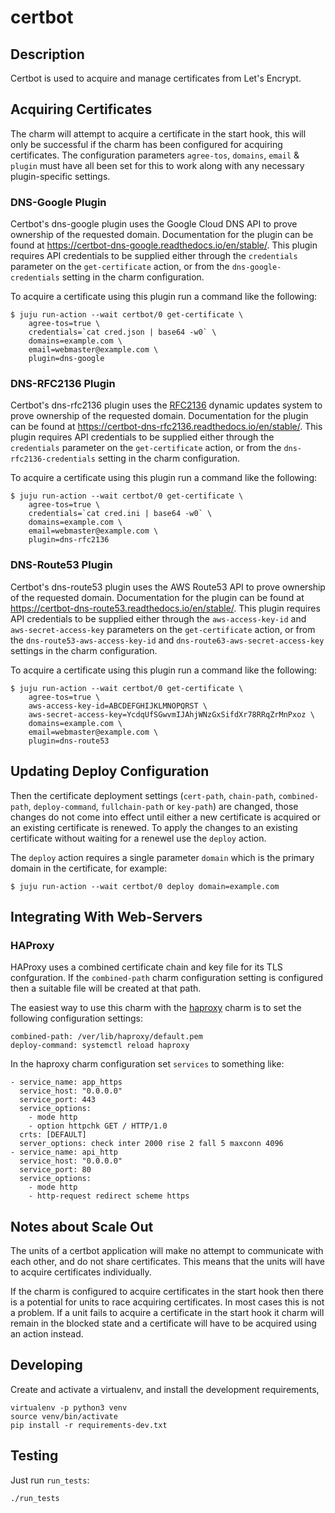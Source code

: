 # certbot

## Description

Certbot is used to acquire and manage certificates from Let's Encrypt.

## Acquiring Certificates

The charm will attempt to acquire a certificate in the start hook, this
will only be successful if the charm has been configured for acquiring
certificates. The configuration parameters `agree-tos`, `domains`,
`email` & `plugin` must have all been set for this to work along with
any necessary plugin-specific settings.

### DNS-Google Plugin

Certbot's dns-google plugin uses the Google Cloud DNS API to prove
ownership of the requested domain. Documentation for the plugin can be
found at https://certbot-dns-google.readthedocs.io/en/stable/. This
plugin requires API credentials to be supplied either through the
`credentials` parameter on the `get-certificate` action, or from the
`dns-google-credentials` setting in the charm configuration.

To acquire a certificate using this plugin run a command like the
following:

```
$ juju run-action --wait certbot/0 get-certificate \
    agree-tos=true \
    credentials=`cat cred.json | base64 -w0` \
    domains=example.com \
    email=webmaster@example.com \
    plugin=dns-google
```

### DNS-RFC2136 Plugin

Certbot's dns-rfc2136 plugin uses the
[RFC2136](https://tools.ietf.org/html/rfc2136) dynamic updates system
to prove ownership of the requested domain. Documentation for the plugin
can be found at https://certbot-dns-rfc2136.readthedocs.io/en/stable/.
This plugin requires API credentials to be supplied either through the
`credentials` parameter on the `get-certificate` action, or from the
`dns-rfc2136-credentials` setting in the charm configuration.

To acquire a certificate using this plugin run a command like the
following:

```
$ juju run-action --wait certbot/0 get-certificate \
    agree-tos=true \
    credentials=`cat cred.ini | base64 -w0` \
    domains=example.com \
    email=webmaster@example.com \
    plugin=dns-rfc2136
```

### DNS-Route53 Plugin

Certbot's dns-route53 plugin uses the AWS Route53 API to prove
ownership of the requested domain. Documentation for the plugin can be
found at https://certbot-dns-route53.readthedocs.io/en/stable/. This
plugin requires API credentials to be supplied either through the
`aws-access-key-id` and `aws-secret-access-key` parameters on the
`get-certificate` action, or from the `dns-route53-aws-access-key-id`
and `dns-route63-aws-secret-access-key` settings in the charm
configuration.

To acquire a certificate using this plugin run a command like the
following:

```
$ juju run-action --wait certbot/0 get-certificate \
    agree-tos=true \
    aws-access-key-id=ABCDEFGHIJKLMNOPQRST \
    aws-secret-access-key=YcdqUfSGwvmIJAhjWNzGxSifdXr78RRqZrMnPxoz \    
    domains=example.com \
    email=webmaster@example.com \
    plugin=dns-route53
```

## Updating Deploy Configuration

Then the certificate deployment settings (`cert-path`, `chain-path`,
`combined-path`, `deploy-command`, `fullchain-path` or `key-path`) are
changed, those changes do not come into effect until either a new
certificate is acquired or an existing certificate is renewed. To apply
the changes to an existing certificate without waiting for a renewel use
the `deploy` action.

The `deploy` action requires a single parameter `domain` which is the
primary domain in the certificate, for example:

```
$ juju run-action --wait certbot/0 deploy domain=example.com
```

## Integrating With Web-Servers

### HAProxy

HAProxy uses a combined certificate chain and key file for its TLS
confguration. If the `combined-path` charm configuration setting is
configured then a suitable file will be created at that path. 

The easiest way to use this charm with the
[haproxy](https://jaas.ai/haproxy) charm is to set the following
configuration settings:

```
combined-path: /ver/lib/haproxy/default.pem
deploy-command: systemctl reload haproxy
```

In the haproxy charm configuration set `services` to something like:

```
- service_name: app_https
  service_host: "0.0.0.0"
  service_port: 443
  service_options:
    - mode http
    - option httpchk GET / HTTP/1.0
  crts: [DEFAULT]
  server_options: check inter 2000 rise 2 fall 5 maxconn 4096
- service_name: api_http
  service_host: "0.0.0.0"
  service_port: 80
  service_options:
    - mode http
    - http-request redirect scheme https
```

## Notes about Scale Out
The units of a certbot application will make no attempt to communicate
with each other, and do not share certificates. This means that the
units will have to acquire certificates individually.

If the charm is configured to acquire certificates in the start hook
then there is a potential for units to race acquiring certificates. In
most cases this is not a problem. If a unit fails to acquire a
certificate in the start hook it charm will remain in the blocked state
and a certificate will have to be acquired using an action instead.

## Developing

Create and activate a virtualenv,
and install the development requirements,

    virtualenv -p python3 venv
    source venv/bin/activate
    pip install -r requirements-dev.txt

## Testing

Just run `run_tests`:

    ./run_tests
